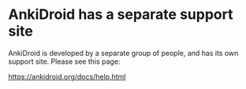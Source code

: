 # AnkiDroid has a separate support site

AnkiDroid is developed by a separate group of people, and has its own support site. Please see this page:

<https://ankidroid.org/docs/help.html>